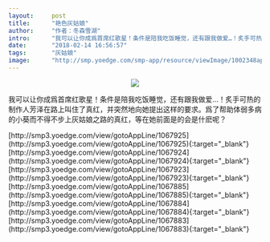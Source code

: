 ```yaml
---
layout:     post
title:      "艳色灰姑娘"
author:     "作者：冬森雪湖"
intro:      "我可以让你成爲首席红歌星！条件是陪我吃饭睡觉，还有跟我做爱…！炙手可热的制作人芳泽在路上叫住了真红，并突然地向她提出这样的要求。爲了帮助体弱多病的小葵而不得不步上灰姑娘之路的真红，等在她前面是的会是什麽呢？"
date:       "2018-02-14 16:56:57"
tags:       "灰姑娘"
image:      "http://smp.yoedge.com/smp-app/resource/viewImage/1002348appline.png"
---
```

<div style="text-align: center">
<p><img src="http://smp.yoedge.com/smp-app/resource/viewImage/1002348appline.png"/></p>
</div>
<p class="post-meta">
<span>我可以让你成爲首席红歌星！条件是陪我吃饭睡觉，还有跟我做爱…！炙手可热的制作人芳泽在路上叫住了真红，并突然地向她提出这样的要求。爲了帮助体弱多病的小葵而不得不步上灰姑娘之路的真红，等在她前面是的会是什麽呢？</span>
</p>
[http://smp3.yoedge.com/view/gotoAppLine/1067925](http://smp3.yoedge.com/view/gotoAppLine/1067925){:target="_blank"}
[http://smp3.yoedge.com/view/gotoAppLine/1067924](http://smp3.yoedge.com/view/gotoAppLine/1067924){:target="_blank"}
[http://smp3.yoedge.com/view/gotoAppLine/1067923](http://smp3.yoedge.com/view/gotoAppLine/1067923){:target="_blank"}
[http://smp3.yoedge.com/view/gotoAppLine/1067885](http://smp3.yoedge.com/view/gotoAppLine/1067885){:target="_blank"}
[http://smp3.yoedge.com/view/gotoAppLine/1067884](http://smp3.yoedge.com/view/gotoAppLine/1067884){:target="_blank"}
[http://smp3.yoedge.com/view/gotoAppLine/1067883](http://smp3.yoedge.com/view/gotoAppLine/1067883){:target="_blank"}


